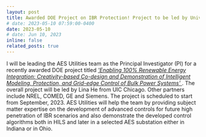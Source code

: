 ```yaml
---
layout: post
title: Awarded DOE Project on IBR Protection! Project to be led by University of Illinois Chicago.
# date: 2023-05-10 07:59:00-0400
date: 2023-05-10 
# date: Jun 10, 2023
inline: false
related_posts: true
---
```


<!-- A simple inline announcement with Markdown emoji! :sparkles: :smile: -->
I will be leading the AES Utilities team as the Principal Investigator (PI) for a recently awarded DOE project titled <a href="https://www.energy.gov/eere/solar/solar-and-wind-grid-services-and-reliability-demonstration-funding-program"><i>'Enabling 100% Renewable Energy Integration: Creativity-based Co-design and Demonstration of Intelligent Modeling, Protection, and Grid-edge Control of Bulk Power Systems'</i> </a>. The overall project will be led by Lina He from UIC Chicago. Other partners include NREL, COMED, GE and Siemens. The project is scheduled to start from September, 2023. AES Utilities will help the team by providing subject matter expertise on the development of advanced controls for future high penetration of IBR scenarios and also demonstrate the developed control algorithms both in HILS and later in a selected AES substation either in Indiana or in Ohio.